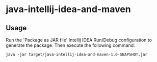 # java-intellij-idea-and-maven

## Usage

Run the 'Package as JAR file' Intellij IDEA Run/Debug configuration to generate the package. Then execute the following command:

``java -jar target/java-intellij-idea-and-maven-1.0-SNAPSHOT.jar``